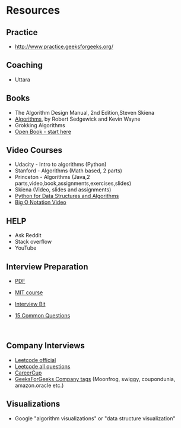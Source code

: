 # Resources



## Practice

* http://www.practice.geeksforgeeks.org/

## Coaching



* Uttara



## __Books__



* The Algorithm Design Manual, 2nd Edition,Steven Skiena
* [Algorithms](http://algs4.cs.princeton.edu/home/), by Robert Sedgewick and Kevin Wayne
* Grokking Algorithms 
* [Open Book - start here](http://opendatastructures.org/)



## Video Courses



* Udacity - Intro to algorithms (Python)
* Stanford - Algorithms (Math based, 2 parts)
* Princeton - Algorithms (Java,2 parts,video,book,assignments,exercises,slides)
* Skiena (Video, slides and assignments)
* [Python for Data Structures and Algorithms](https://www.udemy.com/python-for-data-structures-algorithms-and-interviews)
* [Big O Notation Video](https://www.youtube.com/watch?list=PLGLfVvz_LVvReUrWr94U-ZMgjYTQ538nT&v=V6mKVRU1evU)

## HELP

* Ask Reddit
* Stack overflow
* YouTube


## Interview Preparation

- [PDF](https://github.com/Jokestir/codePractise/tree/master/algorithms)

- [MIT course](https://github.com/Jokestir/codePractise/tree/master/algorithms/mit)

- [Interview Bit](https://www.interviewbit.com/)

- [15 Common Questions](http://javarevisited.blogspot.in/2013/03/top-15-data-structures-algorithm-interview-questions-answers-java-programming.html)

  ​

## Company Interviews

* [Leetcode official](https://leetcode.com/problemset/algorithms/)
* [Leetcode all questions](https://github.com/kamyu104/LeetCode)
* [CareerCup](https://www.careercup.com/page)
* [GeeksForGeeks Company tags](http://www.practice.geeksforgeeks.org/tags.php) (Moonfrog, swiggy, coupondunia, amazon.oracle etc.)


## Visualizations



* Google "algorithm visualizations" or "data structure visualization"